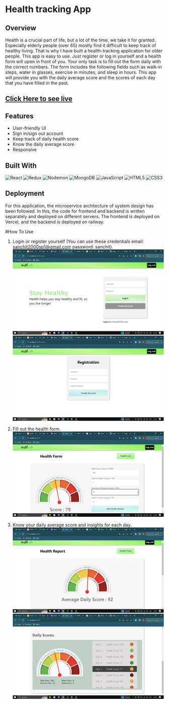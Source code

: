 # Health tracking App

## Overview
Health is a crucial part of life, but a lot of the time, we take it for granted. Especially elderly people (over 65) mostly find it difficult to keep track of healthy living. That is why I have built a health-tracking application for older people. This app is easy to use. Just register or log in yourself and a health form will open in front of you. Your only task is to fill out the form daily with the correct numbers. The form includes the following fields such as walk-in steps,  water in glasses, exercise in minutes, and sleep in hours. This app will provide you with the daily average score and the scores of each day that you have filled in the past. 

## [Click Here to see live](https://health-tracking-app.vercel.app/)

## Features

* User-friendly UI
* Sign in/sign out account
* Keep track of daily health score
* Know the daily average score
* Responsive


## Built With
![React](https://img.shields.io/badge/react-%2320232a.svg?style=for-the-badge&logo=react&logoColor=%2361DAFB)
	![Redux](https://img.shields.io/badge/redux-%23593d88.svg?style=for-the-badge&logo=redux&logoColor=white)
![Nodemon](https://img.shields.io/badge/NODEMON-%23323330.svg?style=for-the-badge&logo=nodemon&logoColor=%BBDEAD)
![MongoDB](https://img.shields.io/badge/MongoDB-%234ea94b.svg?style=for-the-badge&logo=mongodb&logoColor=white)
![JavaScript](https://img.shields.io/badge/javascript-%23323330.svg?style=for-the-badge&logo=javascript&logoColor=%23F7DF1E)
![HTML5](https://img.shields.io/badge/html5-%23E34F26.svg?style=for-the-badge&logo=html5&logoColor=white)
![CSS3](https://img.shields.io/badge/css3-%231572B6.svg?style=for-the-badge&logo=css3&logoColor=white)

## Deployment
For this application, the microservice architecture of system design has been followed. In this, the code for frontend and backend is written separately and deployed on different servers. The frontend is deployed on Vercel, and the backend is deployed on railway.

#How To Use
1) Login or register yourself (You can use these credentials email: sanchit2000sp1@gmail.com password: sanchit).
![Alt text](https://github.com/theroughcoder/Health-Tracking-App/blob/main/screenshots/Screenshot%20(62).png "Optional Title")
![Alt text](https://github.com/theroughcoder/Health-Tracking-App/blob/main/screenshots/Screenshot%20(63).png "Optional Title")

2) Fill out the health form.
![Alt text](https://github.com/theroughcoder/Health-Tracking-App/blob/main/screenshots/Screenshot%20(59).png "Optional Title")

3) Know your daily average score and insights for each day.
![Alt text](https://github.com/theroughcoder/Health-Tracking-App/blob/main/screenshots/Screenshot%20(60).png "Optional Title")
![Alt text](https://github.com/theroughcoder/Health-Tracking-App/blob/main/screenshots/Screenshot%20(61).png "Optional Title")


